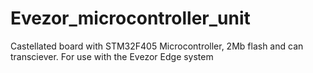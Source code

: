 # Evezor_microcontroller_unit

Castellated board with STM32F405 Microcontroller, 2Mb flash and can transciever. For use with the Evezor Edge system
